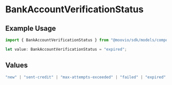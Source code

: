 # BankAccountVerificationStatus

## Example Usage

```typescript
import { BankAccountVerificationStatus } from "@moovio/sdk/models/components";

let value: BankAccountVerificationStatus = "expired";
```

## Values

```typescript
"new" | "sent-credit" | "max-attempts-exceeded" | "failed" | "expired" | "successful"
```